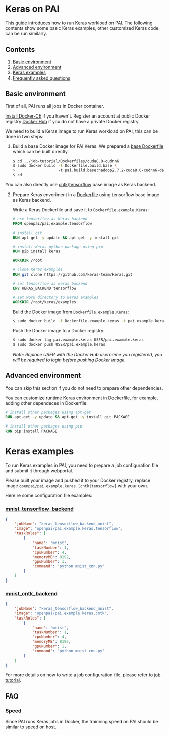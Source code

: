 <!--
  Copyright (c) Microsoft Corporation
  All rights reserved.

  MIT License

  Permission is hereby granted, free of charge, to any person obtaining a copy of this software and associated
  documentation files (the "Software"), to deal in the Software without restriction, including without limitation
  the rights to use, copy, modify, merge, publish, distribute, sublicense, and/or sell copies of the Software, and
  to permit persons to whom the Software is furnished to do so, subject to the following conditions:
  The above copyright notice and this permission notice shall be included in all copies or substantial portions of the Software.

  THE SOFTWARE IS PROVIDED *AS IS*, WITHOUT WARRANTY OF ANY KIND, EXPRESS OR IMPLIED, INCLUDING
  BUT NOT LIMITED TO THE WARRANTIES OF MERCHANTABILITY, FITNESS FOR A PARTICULAR PURPOSE AND
  NONINFRINGEMENT. IN NO EVENT SHALL THE AUTHORS OR COPYRIGHT HOLDERS BE LIABLE FOR ANY CLAIM,
  DAMAGES OR OTHER LIABILITY, WHETHER IN AN ACTION OF CONTRACT, TORT OR OTHERWISE, ARISING FROM,
  OUT OF OR IN CONNECTION WITH THE SOFTWARE OR THE USE OR OTHER DEALINGS IN THE SOFTWARE.
-->


# Keras on PAI

This guide introduces how to run [Keras](http://keras.io/) workload on PAI.
The following contents show some basic Keras examples, other customized Keras code can be run similarly.


## Contents

1. [Basic environment](#basic-environment)
2. [Advanced environment](#advanced-environment)
3. [Keras examples](#keras-examples)
4. [Frequently asked questions](#faq)


## Basic environment

First of all, PAI runs all jobs in Docker container.

[Install Docker-CE](https://docs.docker.com/install/linux/docker-ce/ubuntu/) if you haven't. Register an account at public Docker registry [Docker Hub](https://hub.docker.com/) if you do not have a private Docker registry.

We need to build a Keras image to run Keras workload on PAI, this can be done in two steps:

1. Build a base Docker image for PAI Keras. We prepared a [base Dockerfile](../../job-tutorial/Dockerfiles/cuda8.0-cudnn6/Dockerfile.build.base) which can be built directly.

    ```bash
    $ cd ../job-tutorial/Dockerfiles/cuda8.0-cudnn6
    $ sudo docker build -f Dockerfile.build.base \
    >                   -t pai.build.base:hadoop2.7.2-cuda8.0-cudnn6-devel-ubuntu16.04 .
    $ cd -
    ```

You can also directly use [cntk](../cntk/Dockerfile.example.cntk)/[tensorflow](../tensorflow/Dockerfile.example.tensorflow) base image as Keras backend.

2. Prepare Keras envoriment in a [Dockerfile](./Dockerfile.example.keras.tensorflow_backend) using tensorflow base image as Keras backend.

    Write a Keras Dockerfile and save it to `Dockerfile.example.Keras`:

    ```dockerfile
    # use tensorflow as Keras backend
    FROM openpai/pai.example.tensorflow

    # install git
    RUN apt-get -y update && apt-get -y install git

    # install Keras python package using pip
    RUN pip install keras

    WORKDIR /root
    
    # clone Keras examples
    RUN git clone https://github.com/keras-team/keras.git 

    # set tensorflow as keras backend
    ENV KERAS_BACKEND tensorflow

    # set work directory to keras examples
    WORKDIR /root/keras/examples
    ```

    Build the Docker image from `Dockerfile.example.Keras`:

    ```bash
    $ sudo docker build -f Dockerfile.example.keras -t pai.example.keras .
    ```

    Push the Docker image to a Docker registry:

    ```bash
    $ sudo docker tag pai.example.keras USER/pai.example.keras
    $ sudo docker push USER/pai.example.keras
    ```
    *Note: Replace USER with the Docker Hub username you registered, you will be required to login before pushing Docker image.*


## Advanced environment

You can skip this section if you do not need to prepare other dependencies.

You can customize runtime Keras environment in Dockerfile, for example, adding other dependeces in Dockerfile:

```dockerfile
# install other packages using apt-get
RUN apt-get -y update && apt-get -y install git PACKAGE

# install other packages using pip
RUN pip install PACKAGE
```


# Keras examples

To run Keras examples in PAI, you need to prepare a job configuration file and submit it through webportal.

Please built your image and pushed it to your Docker registry, replace image `openpai/pai.example.keras.[cntk|tensorflow]` with your own.

Here're some configuration file examples:

### [mnist_tensorflow_backend](https://github.com/keras-team/keras/blob/master/examples/mnist_cnn.py)
```json
{
    "jobName": "keras_tensorflow_backend_mnist",
    "image": "openpai/pai.example.keras.tensorflow",
    "taskRoles": [
        {
            "name": "mnist",
            "taskNumber": 1,
            "cpuNumber": 4,
            "memoryMB": 8192,
            "gpuNumber": 1,
            "command": "python mnist_cnn.py"
        }
    ]
}
```

### [mnist_cntk_backend](https://github.com/keras-team/keras/blob/master/examples/mnist_cnn.py)
```json
{
    "jobName": "keras_tensorflow_backend_mnist",
    "image": "openpai/pai.example.keras.cntk",
    "taskRoles": [
        {
            "name": "mnist",
            "taskNumber": 1,
            "cpuNumber": 4,
            "memoryMB": 8192,
            "gpuNumber": 1,
            "command": "python mnist_cnn.py"
        }
    ]
}
```

For more details on how to write a job configuration file, please refer to [job tutorial](../../docs/job_tutorial.md#json-config-file-for-job-submission).


## FAQ

### Speed

Since PAI runs Keras jobs in Docker, the trainning speed on PAI should be similar to speed on host.
